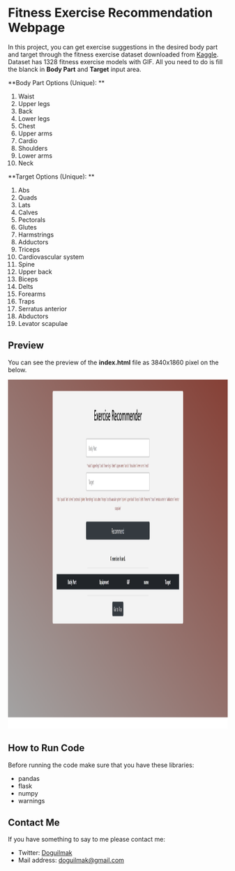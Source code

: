 
# Fitness Exercise Recommendation Webpage

In this project, you can get exercise suggestions in the desired body part and target through the fitness exercise dataset downloaded from [Kaggle](https://www.kaggle.com/datasets/edoardoba/fitness-exercises-with-animations). Dataset has 1328 fitness exercise models with GIF. All you need to do is fill the blanck in **Body Part** and **Target** input area. 

**Body Part Options (Unique): **

 1. Waist
 2. Upper legs
 3. Back
 4. Lower legs
 5. Chest
 6.  Upper arms
 7. Cardio
 8. Shoulders
 9. Lower arms
 10. Neck 

**Target Options (Unique): **

 1. Abs
 2. Quads
 3. Lats
 4. Calves
 5. Pectorals
 6. Glutes
 7. Harmstrings
 8. Adductors
 9. Triceps
 10.  Cardiovascular system
 11. Spine
 12. Upper back
 13. Biceps
 14. Delts
 15. Forearms
 16. Traps
 17. Serratus anterior
 18. Abductors
 19. Levator scapulae


## Preview

You can see the preview of the **index.html** file as 3840x1860 pixel on the below.

<p align="center">
    <img height="800" src="/static/img/ss_1.png"> 
</p>

## How to Run Code

Before running the code make sure that you have these libraries:

 - pandas 
 - flask
 - numpy
 - warnings

## Contact Me

If you have something to say to me please contact me: 

 - Twitter: [Doguilmak](https://twitter.com/Doguilmak)  
 - Mail address: doguilmak@gmail.com
